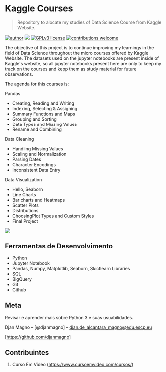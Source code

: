 # Kaggle Courses
> Repository to alocate my studies of Data Science Course from Kaggle Website.

[![author](https://img.shields.io/badge/author-djanmagno-red.svg)](https://www.linkedin.com/in/djan-de-alcantara-magno-698a8a106/) [![](https://img.shields.io/badge/python-3.7+-blue.svg)](https://www.python.org/downloads/release/python-365/) [![GPLv3 license](https://img.shields.io/badge/License-GPLv3-blue.svg)](http://perso.crans.org/besson/LICENSE.html) [![contributions welcome](https://img.shields.io/badge/contributions-welcome-brightgreen.svg?style=flat)](https://github.com/djanmagno/data_science/issues)

The objective of this project is to continue improving my learnings in the field of Data Science throughout the micro courses offered by Kaggle Website. The datasets used on the jupyter notebooks are present inside of Kaggle's website, so all jupyter notebooks present here are only to keep my track on the courses and kepp them as study material for future observations.

The agenda for this courses is:
  
  Pandas
  
   * Creating, Reading and Writing
   * Indexing, Selecting & Assigning
   * Summary Functions and Maps
   * Grouping and Sorting
   * Data Types and Missing Values
   * Rename and Combining
   
  Data Cleaning
  
   * Handling Missing Values
   * Scaling and Normalization
   * Parsing Dates
   * Character Encodings
   * Inconsistent Data Entry
  
  Data Visualization
  
   * Hello, Seaborn
   * Line Charts
   * Bar charts and Heatmaps
   * Scatter Plots
   * Distributions
   * ChoosingPlot Types and Custom Styles
   * Final Project

![](../header.png)

## Ferramentas de Desenvolvimento

* Python
* Jupyter Notebook
* Pandas, Numpy, Matplotlib, Seaborn, Skictlearn Libraries
* SQL
* BigQuery
* Git
* Github

## Meta

Revisar e aprender mais sobre Python 3 e suas usuabilidades.

Djan Magno – [@djanmagno] – djan.de_alcantara_magno@edu.escp.eu

[https://github.com/djanmagno]

## Contribuintes

1. Curso Em Vídeo (https://www.cursoemvideo.com/cursos/)
